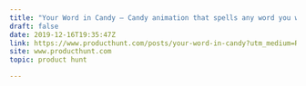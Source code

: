 ```yaml
---
title: "Your Word in Candy — Candy animation that spells any word you want"
draft: false
date: 2019-12-16T19:35:47Z
link: https://www.producthunt.com/posts/your-word-in-candy?utm_medium=RSS&utm_source=hune
site: www.producthunt.com
topic: product hunt  

---
```

